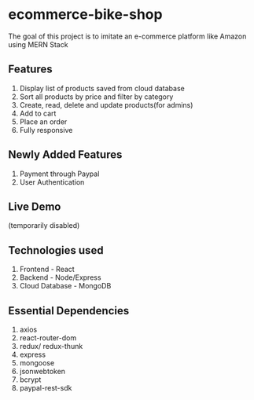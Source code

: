 # ecommerce-bike-shop
The goal of this project is to imitate an e-commerce platform like Amazon using MERN Stack

## Features
1. Display list of products saved from cloud database
2. Sort all products by price and filter by category
3. Create, read, delete and update products(for admins)
4. Add to cart
5. Place an order
6. Fully responsive

## Newly Added Features
1. Payment through Paypal
2. User Authentication

## Live Demo
(temporarily disabled)

## Technologies used
1. Frontend - React
2. Backend - Node/Express
3. Cloud Database - MongoDB

## Essential Dependencies
1. axios
2. react-router-dom
3. redux/ redux-thunk
4. express
5. mongoose
6. jsonwebtoken
7. bcrypt
8. paypal-rest-sdk
